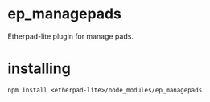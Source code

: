 ep_managepads
=============

Etherpad-lite plugin for manage pads.


# installing

    npm install <etherpad-lite>/node_modules/ep_managepads
